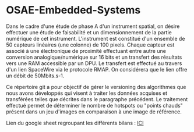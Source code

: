 # OSAE-Embedded-Systems

Dans le cadre d'une étude de phase A d'un instrument spatial, on désire effectuer une étude de faisabilité et un dimensionnement de la partie numérique de cet instrument. L'instrument est constitué d'un ensemble de 50 capteurs linéaires (une colonne) de 100 pixels. Chaque capteur est associé à une électronique de proximité effectuant entre autre une conversion analogique/numérique sur 16 bits et un transfert des résultats vers une RAM accessible par un DPU. Le transfert est effectué au travers d'un lien SpaceWire via le protocole RMAP. On considérera que le lien offre un débit de 50Mbits.s-1.

Ce répertoire git a pour objectif de gérer le versioning des algorithmes que nous avons développés qui visent à traiter les données acquises et transférées telles que décrites dans le paragraphe précédent. Le traitement effectué permet de déterminer le nombre de hotspots ou "points chauds" présent dans un jeu d'images en comparaison à une image de référence.


Lien du google sheet regroupant les différents bilans :
[ICI](https://docs.google.com/spreadsheets/d/11fl3j0zelHn65aaViv8vkDIVxnM8E7WRTuLo4zvRjCg/edit?usp=sharing)




